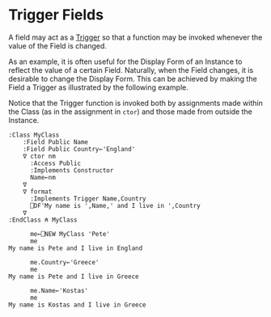 # Trigger Fields

A field may act as a [Trigger](../../../triggers/triggers.md) so that a function may be invoked whenever the value of the Field is changed.

As an example, it is often useful for the Display Form of an Instance to reflect the value of a certain Field. Naturally, when the Field changes, it is desirable to change the Display Form. This can be achieved by making the Field a Trigger as illustrated by the following example.

Notice that the Trigger function is invoked both by assignments made within the Class (as in the assignment in `ctor`) and those made from outside the Instance.

```apl
:Class MyClass
    :Field Public Name
    :Field Public Country←'England'
    ∇ ctor nm
      :Access Public
      :Implements Constructor
      Name←nm
    ∇
    ∇ format
      :Implements Trigger Name,Country
      ⎕DF'My name is ',Name,' and I live in ',Country
    ∇
:EndClass ⍝ MyClass
 
      me←⎕NEW MyClass 'Pete'
      me  
My name is Pete and I live in England
 
      me.Country←'Greece'
      me
My name is Pete and I live in Greece
 
      me.Name←'Kostas'
      me
My name is Kostas and I live in Greece
```

